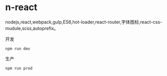 # n-react

nodejs,react,webpack,gulp,ES6,hot-loader,react-router,字体图标,react-css-mudule,scss,autoprefix。

开发
```
npm run dev
```
生产
```
npm run prod
```
